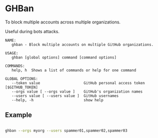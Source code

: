 # GHBan

To block multiple accounts across multiple organizations.

Useful during bots attacks.

```
NAME:
   ghban - Block multiple accounts on multiple GitHub organizations.

USAGE:
   ghban [global options] command [command options] 

COMMANDS:
   help, h  Shows a list of commands or help for one command

GLOBAL OPTIONS:
   --token value                    GitHub personal access token [$GITHUB_TOKEN]
   --orgs value [ --orgs value ]    GitHub's organization names
   --users value [ --users value ]  GitHub usernames
   --help, -h                       show help
```

## Example

```bash

ghban --orgs myorg --users spammer01,spammer02,spammer03
```
